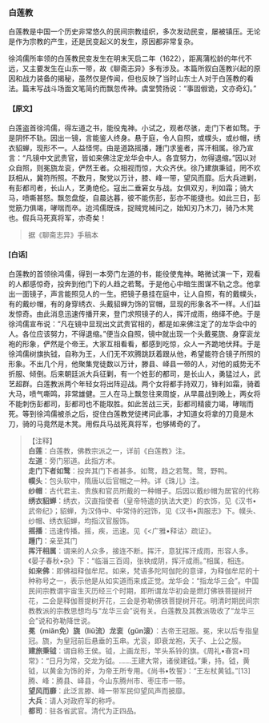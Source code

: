 <script type="text/javascript">
    var head = document.getElementsByTagName('head')[0];
    cssURL = '/public/liao.css';
    linkTag = document.createElement('link');
    linkTag.href = cssURL;
    linkTag.setAttribute('type','text/css');
    linkTag.setAttribute('rel','stylesheet');
    head.appendChild(linkTag);
</script>
### 白莲教

白莲教是中国一个历史非常悠久的民间宗教组织，多次发动民变，屡被镇压。无论是作为宗教的产生，还是民变起义的发生，原因都非常复杂。

徐鸿儒所率领的白莲教民变发生在明末天启二年（1622），距离蒲松龄的年代不远，又主要发生在山东一带，故《聊斋志异》多有涉及。本篇所叙白莲教兴起的原因和战力装备的揭秘，虽然仅是传闻，但也反映了当时山东士人对于白莲教的看法。篇末写战斗场面文笔简约而飘忽传神。虞堂赞扬说：“事固俶诡，文亦奇幻。”

#### 【原文】
<section>
白莲盗首徐鸿儒，得左道之书，能役鬼神。小试之，观者尽骇，走门下者如骛。于是阴怀不轨。因出一镜，言能鉴人终身。悬于庭，令人自照，或幞头，或纱帽，绣衣貂蝉，现形不一。人益怪愕。由是道路摇播，踵门求鉴者，挥汗相属。徐乃宣言：“凡镜中文武贵官，皆如来佛注定龙华会中人。各宜努力，勿得退缩。”因以对众自照，则冕旒龙衮，俨然王者。众相视而惊，大众齐伏。徐乃建旗秉钺，罔不欢跃相从，冀符所照。不数月，聚党以万计，膝、峰一带，望风而靡。后大兵进剿，有彭都司者，长山人，艺勇绝伦。寇出二垂窘女与战。女俱双刃，利如霜；骑大马，喷嘶甚怒。飘忽盘旋，自晨达暮，彼不能伤彭，彭亦不能捷也。如此三日，彭觉筋力俱竭，哮喘而卒。迨鸿儒既诛，捉贼党械问之，始知刃乃木刀，骑乃木凳也。假兵马死真将军，亦奇矣！

</section>

> 据《聊斋志异》手稿本

#### [白话]
<aside>

白莲教的首领徐鸿儒，得到一本旁门左道的书，能役使鬼神。略微试演一下，观看的人都感惊奇，投奔到他门下的人趋之若鹜。于是他心中暗生图谋不轨之念。他拿出一面镜子，声言能照见人的一生。把镜子悬挂在庭中，让人自照，有的戴幞头，有的戴纱帽，有的身穿绣衣、头戴貂蝉为饰的官帽，显现的形象各不一样。人们益发惊奇。由此消息迅速传播开来，登门求照镜子的人，挥汗成雨，络绎不绝。于是徐鸿儒宣布说：“凡在镜中显现出文武贵官相的，都是如来佛注定了的龙华会中的人。各位应该努力，不得退缩。”便当众自照，镜中就出现一个头戴冕旒、身穿衮龙袍的形象，俨然是个帝王。大家互相看看，都感到吃惊，众人一齐跪地伏拜。于是徐鸿儒树旗执钺，自称为王，人们无不欢腾跳跃着跟从他，希望能符合镜子所照的形象。不出几个月，他聚集党徒数以万计，滕县、峄县一带的人，对他的威势无不折服、倾倒。后来朝廷派大兵征剿，有一个姓彭的都司，是长山人，勇猛过人，武艺超群。白莲教派两个年轻女将出阵迎战。两个女将都手持双刀，锋利如霜，骑着大马，喷气嘶鸣，非常雄健。三人在马上飘忽往来周旋，从早晨战到晚上，两女将不能刺伤彭都司，彭都司也不能取胜。如此苦战三天，彭都司精疲力竭，哮喘而死。等到徐鸿儒被杀之后，捉住白莲教党徒拷问此事，才知道女将拿的刀竟是木刀，骑的马竟然是木凳。用假兵马战死真将军，也够稀奇的了。

</aside>

> 【注释】  
<b>白莲</b>：白莲教，佛教宗派之一，详前《白莲教》注。  
<b>左道</b>：旁门邪道。此指方术。  
<b>走门下者如鹜</b>：投奔其门下者甚多。如鹜，趋之若鹜。鹜，野鸭。  
<b>幞头</b>：包头软中，隋唐以后官帽之一种。详《珠儿》注。  
<b>纱帽</b>：古代君主、贵族和官员所戴的一种帽子。后因以戴纱帽为居官的代称  
<b>绣衣貂蝉</b>：绣衣，汉直指使者（皇帝特遣的执法大吏）的衣饰，见《汉书•武帝纪》；貂蝉，为汉侍中、中常侍的冠饰，见《汉书•舆服志》下。幞头、纱帽、绣衣貂蝉，均指汉官服饰。  
<b>摇播</b>：迅速传播。摇，疾，迅速。见《<广雅•释诂〉疏证》。  
<b>踵门</b>：亲至其门  
<b>挥汗相属</b>：谓来的人众多，接连不断。挥汗，意犹挥汗成雨，形容人多。《晏子春秋•杂》下：“临淄三百闾，张袂成阴，挥汗成雨。”相属，相连。  
<b>如来佛</b>：即佛祖释伽牟尼。如来，梵语多陀阿伽陀的意译，为释伽牟尼的十种称号之一，表示他是从如实道而来成正觉。龙华会：“指龙华三会”。中国民间宗教谓宇宙生灭历经三个时期，即所谓龙华初会是燃灯佛铁菩提树开花，二会是释伽菩提树开花，三会是弥勒佛铁菩提树开花。明清时期民间宗教教派的宗教思想均与“龙华三会”说有关。白莲教及其教派吸收了“龙华三会”说和弥勒降世说。  
<b>冕（miǎn免）旒（liǔ流）龙衮（gǔn滚）</b>：古帝王冠服。冕，宋以后专指皇冠。旒，为皇冠前后悬垂的玉串。尤衮，即衰龙袍，天子、上公之服。  
<b>建旅秉钺</b>：谓自称王侯。钺，上画龙形，竿头系铃的旗。《周礼•春宫•司常》：“日月为常，交龙为钺。……王建大常，诸侯建钺。”秉，持。钺，黄钺，以黄金为饰的斧，为帝王所专用。《尚书•牧誓》：“王左杖黄钺。”[13]腾、峰：腾县、峄县，今山东腾州市、枣庄市一带。  
<b>望风而靡</b>：此泛言滕、峰一带军民仰望风声而披靡。  
<b>大兵</b>：请人对政府军的称呼。  
<b>都司</b>：驻各省武官。清代为正四品。  

